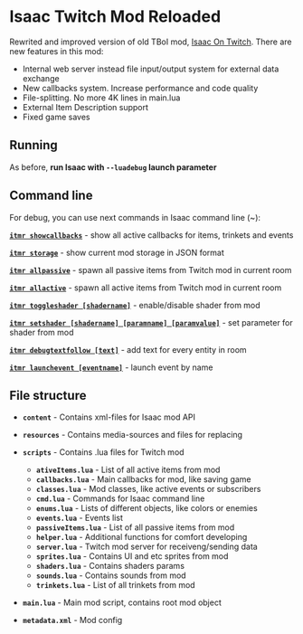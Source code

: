 # Isaac Twitch Mod Reloaded

Rewrited and improved version of old TBoI mod, [Isaac On Twitch](https://github.com/VFStudio/IsaacOnTwitch/). There are new features in this mod:

- Internal web server instead file input/output system for external data exchange
- New callbacks system. Increase performance and code quality
- File-splitting. No more 4K lines in main.lua
- External Item Description support
- Fixed game saves

## Running
As before, **run Isaac with `--luadebug` launch parameter**

## Command line

For debug, you can use next commands in Isaac command line (~):



**<u>`itmr showcallbacks`</u>** - show all active callbacks for items, trinkets and events

**<u>`itmr storage`</u>** - show current mod storage in JSON format

**<u>`itmr allpassive`</u>** - spawn all passive items from Twitch mod in current room

**<u>`itmr allactive`</u>** - spawn all active items from Twitch mod in current room

**<u>`itmr toggleshader [shadername]`</u>** - enable/disable shader from mod

**<u>`itmr setshader [shadername] [paramname] [paramvalue]`</u>** - set parameter for shader from mod

**<u>`itmr debugtextfollow [text]`</u>** - add text for every entity in room

**<u>`itmr launchevent [eventname]`</u>** - launch event by name



## File structure

- **`content`** - Contains xml-files for Isaac mod API
- **`resources`** - Contains media-sources and files for replacing

- **`scripts`** - Contains .lua files for Twitch mod
  - **`ativeItems.lua`** - List of all active items from mod
  - **`callbacks.lua`** - Main callbacks for mod, like saving game
  - **`classes.lua`** - Mod classes, like active events or subscribers
  - **`cmd.lua`** - Commands for Isaac command line
  - **`enums.lua`** - Lists of different objects, like colors or enemies
  - **`events.lua`** - Events list
  - **`passiveItems.lua`** - List of all passive items from mod
  - **`helper.lua`** - Additional functions for comfort developing
  - **`server.lua`** - Twitch mod server for receiveng/sending data
  - **`sprites.lua`** - Contains UI and etc sprites from mod
  - **`shaders.lua`** - Contains shaders params
  - **`sounds.lua`** - Contains sounds from mod
  - **`trinkets.lua`** - List of all trinkets from mod
- **`main.lua`** - Main mod script, contains root mod object

- **`metadata.xml`** - Mod config
